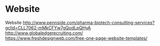 # Website
Website
http://www.pennside.com/pharma-biotech-consulting-services?gclid=CLL7062-mMkCFYw7gQodLpQHyA
http://www.globaledgerecruiting.com/
https://www.freshdesignweb.com/free-one-page-website-templates/